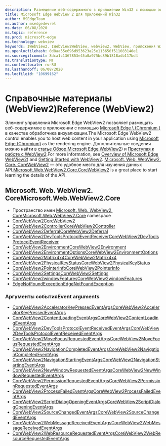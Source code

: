 ```yaml
---
description: Размещение веб-содержимого в приложении Win32 с помощью элемента управления Microsoft Edge WebView 2
title: Microsoft Edge WebView 2 для приложений Win32
author: MSEdgeTeam
ms.author: msedgedevrel
ms.date: 06/08/2020
ms.topic: reference
ms.prod: microsoft-edge
ms.technology: webview
keywords: IWebView2, IWebView2WebView, webview2, WebView, приложения Win32, Win32, EDGE, ICoreWebView2, ICoreWebView2Controller, элемент управления "веб-браузер", HTML Edge
ms.openlocfilehash: 0d8aa55e696d953623a25e113650f511083140e1
ms.sourcegitcommit: 8dca1c1367853e45a0a975bc89b1818adb117bd4
ms.translationtype: MT
ms.contentlocale: ru-RU
ms.lasthandoff: 06/08/2020
ms.locfileid: "10699162"
---
```

# <span data-ttu-id="6ad6b-104">Справочные материалы (WebView2)</span><span class="sxs-lookup"><span data-stu-id="6ad6b-104">Reference (WebView2)</span></span>  

<span data-ttu-id="6ad6b-105">Элемент управления Microsoft Edge WebView2 позволяет размещать веб-содержимое в приложении с помощью [Microsoft Edge \ (Chromium \)](https://www.microsoftedgeinsider.com) в качестве обработчика визуализации.</span><span class="sxs-lookup"><span data-stu-id="6ad6b-105">The Microsoft Edge WebView2 control enables you to host web content in your application using [Microsoft Edge \(Chromium\)](https://www.microsoftedgeinsider.com) as the rendering engine.</span></span>  <span data-ttu-id="6ad6b-106">Дополнительные сведения можно найти в [статье Обзор Microsoft Edge WebView2](../../index.md)) и [Приступая к работе с WebView2](../../gettingstarted/win32.md).</span><span class="sxs-lookup"><span data-stu-id="6ad6b-106">For more information, see [Overview of Microsoft Edge WebView2](../../index.md)) and [Getting Started with WebView2](../../gettingstarted/win32.md).</span></span>  <span data-ttu-id="6ad6b-107">[Microsoft. Web. WebView2. Core. CoreWebView2](0-9-538/microsoft-web-webview2-core-corewebview2.md) — это удобное место для изучения данных API.</span><span class="sxs-lookup"><span data-stu-id="6ad6b-107">[Microsoft.Web.WebView2.Core.CoreWebView2](0-9-538/microsoft-web-webview2-core-corewebview2.md) is a great place to start learning the details of the API.</span></span>  

## <span data-ttu-id="6ad6b-108">Microsoft. Web. WebView2. Core</span><span class="sxs-lookup"><span data-stu-id="6ad6b-108">Microsoft.Web.WebView2.Core</span></span>
*   <span data-ttu-id="6ad6b-109">Пространство имен [Microsoft. Web. WebView2. Core](0-9-538/namespace-microsoft-web-webview2-core.md)</span><span class="sxs-lookup"><span data-stu-id="6ad6b-109">[Microsoft.Web.WebView2.Core](0-9-538/namespace-microsoft-web-webview2-core.md) namespace</span></span>
*   [<span data-ttu-id="6ad6b-110">CoreWebView2</span><span class="sxs-lookup"><span data-stu-id="6ad6b-110">CoreWebView2</span></span>](0-9-538/microsoft-web-webview2-core-corewebview2.md)
*   [<span data-ttu-id="6ad6b-111">CoreWebView2Controller</span><span class="sxs-lookup"><span data-stu-id="6ad6b-111">CoreWebView2Controller</span></span>](0-9-538/microsoft-web-webview2-core-corewebview2controller.md)
*   [<span data-ttu-id="6ad6b-112">CoreWebView2Deferral</span><span class="sxs-lookup"><span data-stu-id="6ad6b-112">CoreWebView2Deferral</span></span>](0-9-538/microsoft-web-webview2-core-corewebview2deferral.md)
*   [<span data-ttu-id="6ad6b-113">CoreWebView2DevToolsProtocolEventReceiver</span><span class="sxs-lookup"><span data-stu-id="6ad6b-113">CoreWebView2DevToolsProtocolEventReceiver</span></span>](0-9-538/microsoft-web-webview2-core-corewebview2devtoolsprotocoleventreceiver.md)
*   [<span data-ttu-id="6ad6b-114">CoreWebView2Environment</span><span class="sxs-lookup"><span data-stu-id="6ad6b-114">CoreWebView2Environment</span></span>](0-9-538/microsoft-web-webview2-core-corewebview2environment.md)
*   [<span data-ttu-id="6ad6b-115">CoreWebView2EnvironmentOptions</span><span class="sxs-lookup"><span data-stu-id="6ad6b-115">CoreWebView2EnvironmentOptions</span></span>](0-9-538/microsoft-web-webview2-core-corewebview2environmentoptions.md)
*   [<span data-ttu-id="6ad6b-116">CoreWebView2Matrix4x4</span><span class="sxs-lookup"><span data-stu-id="6ad6b-116">CoreWebView2Matrix4x4</span></span>](0-9-538/microsoft-web-webview2-core-corewebview2matrix4x4.md)
*   [<span data-ttu-id="6ad6b-117">CoreWebView2PhysicalKeyStatus</span><span class="sxs-lookup"><span data-stu-id="6ad6b-117">CoreWebView2PhysicalKeyStatus</span></span>](0-9-538/microsoft-web-webview2-core-corewebview2physicalkeystatus.md)
*   [<span data-ttu-id="6ad6b-118">CoreWebView2PointerInfo</span><span class="sxs-lookup"><span data-stu-id="6ad6b-118">CoreWebView2PointerInfo</span></span>](0-9-538/microsoft-web-webview2-core-corewebview2pointerinfo.md)
*   [<span data-ttu-id="6ad6b-119">CoreWebView2Settings</span><span class="sxs-lookup"><span data-stu-id="6ad6b-119">CoreWebView2Settings</span></span>](0-9-538/microsoft-web-webview2-core-corewebview2settings.md)
*   [<span data-ttu-id="6ad6b-120">CoreWebView2windowFeatures</span><span class="sxs-lookup"><span data-stu-id="6ad6b-120">CoreWebView2windowFeatures</span></span>](0-9-538/microsoft-web-webview2-core-corewebview2windowfeatures.md)
*   [<span data-ttu-id="6ad6b-121">EdgeNotFoundException</span><span class="sxs-lookup"><span data-stu-id="6ad6b-121">EdgeNotFoundException</span></span>](0-9-538/microsoft-web-webview2-core-edgenotfoundexception.md)

### <span data-ttu-id="6ad6b-122">Аргументы события</span><span class="sxs-lookup"><span data-stu-id="6ad6b-122">Event arguments</span></span>

*   [<span data-ttu-id="6ad6b-123">CoreWebView2AcceleratorKeyPressedEventArgs</span><span class="sxs-lookup"><span data-stu-id="6ad6b-123">CoreWebView2AcceleratorKeyPressedEventArgs</span></span>](0-9-538/microsoft-web-webview2-core-corewebview2acceleratorkeypressedeventargs.md)
*   [<span data-ttu-id="6ad6b-124">CoreWebView2ContentLoadingEventArgs</span><span class="sxs-lookup"><span data-stu-id="6ad6b-124">CoreWebView2ContentLoadingEventArgs</span></span>](0-9-538/microsoft-web-webview2-core-corewebview2contentloadingeventargs.md)
*   [<span data-ttu-id="6ad6b-125">CoreWebView2DevToolsProtocolEventReceivedEventArgs</span><span class="sxs-lookup"><span data-stu-id="6ad6b-125">CoreWebView2DevToolsProtocolEventReceivedEventArgs</span></span>](0-9-538/microsoft-web-webview2-core-corewebview2devtoolsprotocoleventreceivedeventargs.md)
*   [<span data-ttu-id="6ad6b-126">CoreWebView2MoveFocusRequestedEventArgs</span><span class="sxs-lookup"><span data-stu-id="6ad6b-126">CoreWebView2MoveFocusRequestedEventArgs</span></span>](0-9-538/microsoft-web-webview2-core-corewebview2movefocusrequestedeventargs.md)
*   [<span data-ttu-id="6ad6b-127">CoreWebView2NavigationCompletedEventArgs</span><span class="sxs-lookup"><span data-stu-id="6ad6b-127">CoreWebView2NavigationCompletedEventArgs</span></span>](0-9-538/microsoft-web-webview2-core-corewebview2navigationcompletedeventargs.md)
*   [<span data-ttu-id="6ad6b-128">CoreWebView2NavigationStartingEventArgs</span><span class="sxs-lookup"><span data-stu-id="6ad6b-128">CoreWebView2NavigationStartingEventArgs</span></span>](0-9-538/microsoft-web-webview2-core-corewebview2navigationstartingeventargs.md)
*   [<span data-ttu-id="6ad6b-129">CoreWebView2NewWindowRequestedEventArgs</span><span class="sxs-lookup"><span data-stu-id="6ad6b-129">CoreWebView2NewWindowRequestedEventArgs</span></span>](0-9-538/microsoft-web-webview2-core-corewebview2newwindowrequestedeventargs.md)
*   [<span data-ttu-id="6ad6b-130">CoreWebView2PermissionRequestedEventArgs</span><span class="sxs-lookup"><span data-stu-id="6ad6b-130">CoreWebView2PermissionRequestedEventArgs</span></span>](0-9-538/microsoft-web-webview2-core-corewebview2permissionrequestedeventargs.md)
*   [<span data-ttu-id="6ad6b-131">CoreWebView2ProcessFailedEventArgs</span><span class="sxs-lookup"><span data-stu-id="6ad6b-131">CoreWebView2ProcessFailedEventArgs</span></span>](0-9-538/microsoft-web-webview2-core-corewebview2processfailedeventargs.md)
*   [<span data-ttu-id="6ad6b-132">CoreWebView2ScriptDialogOpeningEventArgs</span><span class="sxs-lookup"><span data-stu-id="6ad6b-132">CoreWebView2ScriptDialogOpeningEventArgs</span></span>](0-9-538/microsoft-web-webview2-core-corewebview2scriptdialogopeningeventargs.md)
*   [<span data-ttu-id="6ad6b-133">CoreWebView2SourceChangedEventArgs</span><span class="sxs-lookup"><span data-stu-id="6ad6b-133">CoreWebView2SourceChangedEventArgs</span></span>](0-9-538/microsoft-web-webview2-core-corewebview2sourcechangedeventargs.md)
*   [<span data-ttu-id="6ad6b-134">CoreWebView2WebMessageReceivedEventArgs</span><span class="sxs-lookup"><span data-stu-id="6ad6b-134">CoreWebView2WebMessageReceivedEventArgs</span></span>](0-9-538/microsoft-web-webview2-core-corewebview2webmessagereceivedeventargs.md)
*   [<span data-ttu-id="6ad6b-135">CoreWebView2WebResourceRequestedEventArgs</span><span class="sxs-lookup"><span data-stu-id="6ad6b-135">CoreWebView2WebResourceRequestedEventArgs</span></span>](0-9-538/microsoft-web-webview2-core-corewebview2webresourcerequestedeventargs.md)
